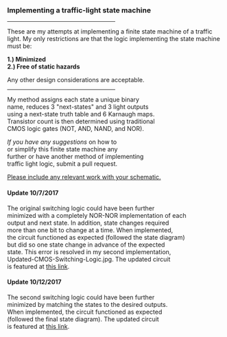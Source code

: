 <h3>Implementing a traffic-light state machine</h3>
<hr width="50%">
<p>
	These are my attempts at implementing a finite state machine of a traffic light. 
	My only restrictions are that the logic implementing the state machine must be:
</p>
<p><b>
	1.) Minimized <br>
	2.) Free of static hazards
</b></p> 
<p>	
	Any other design considerations are acceptable.
</p>
<hr width="50%">
<p>
	My method assigns each state a unique binary<br>
	name, reduces 3 "next-states" and 3 light outputs<br>
	using a next-state truth table and 6 Karnaugh maps.<br>
	Transistor count is then determined using traditional<br>
	CMOS logic gates (NOT, AND, NAND, and NOR).
<p>
	<i>If you have any suggestions</i> on how to<br>
	or simplify this finite state machine any <br>
	further or have another method of implementing <br>
	traffic light logic, submit a pull request. 
</p>
<p>
	<ins>Please include any relevant work with your schematic.</ins> 
</p>
<h4>Update 10/7/2017</h4>
<p>The original switching logic could have been further<br>
   minimized with a completely NOR-NOR implementation of each<br>
   output and next state. In addition, state changes required<br>
   more than one bit to change at a time. When implemented, <br>
   the circuit functioned as expected (followed the state diagram)<br>
   but did so one state change in advance of the expected<br>
   state. This error is resolved in my second implementation, <br>
   Updated-CMOS-Switching-Logic.jpg. The updated circuit <br>
   is featured at <a href="http://tinyurl.com/yd9kj8vb">this link</a>.
</p>
<h4>Update 10/12/2017</h4>
<p>The second switching logic could have been further<br>
   minimized by matching the states to the desired outputs.<br>
   When implemented, the circuit functioned as expected <br>
   (followed the final state diagram). The updated circuit <br>
   is featured at <a href="http://tinyurl.com/ybppz98f">this link</a>.
</p>
